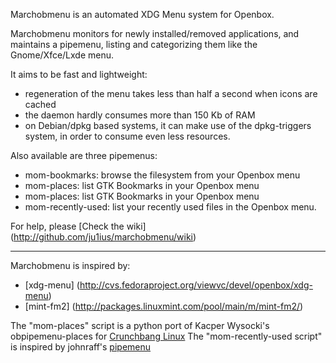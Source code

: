 Marchobmenu is an automated XDG Menu system for Openbox.

Marchobmenu monitors for newly installed/removed applications,
and maintains a pipemenu, listing and categorizing them like the Gnome/Xfce/Lxde menu.

It aims to be fast and lightweight:
  
* regeneration of the menu takes less than half a second when icons are cached
* the daemon hardly consumes more than 150 Kb of RAM
* on Debian/dpkg based systems, it can make use of the dpkg-triggers system,
    in order to consume even less resources.


Also available are three pipemenus:

* mom-bookmarks: browse the filesystem from your Openbox menu
* mom-places: list GTK Bookmarks in your Openbox menu
* mom-places: list GTK Bookmarks in your Openbox menu
* mom-recently-used: list your recently used files in the Openbox menu.


For help, please [Check the wiki] (http://github.com/ju1ius/marchobmenu/wiki)

-----------------------------------------------------------------------

Marchobmenu is inspired by:

* [xdg-menu] (http://cvs.fedoraproject.org/viewvc/devel/openbox/xdg-menu)
* [mint-fm2] (http://packages.linuxmint.com/pool/main/m/mint-fm2/)

The "mom-places" script is a python port of Kacper Wysocki's obpipemenu-places for [Crunchbang Linux](http://www.crunchbanglinux.org)
The "mom-recently-used script" is inspired by johnraff's [pipemenu](http://crunchbanglinux.org/forums/topic/10231/recently-opened-files-pipe-menu/)
